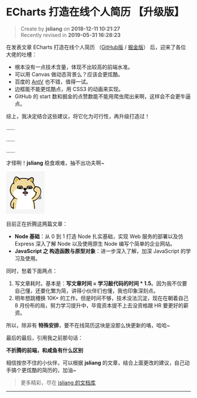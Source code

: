ECharts 打造在线个人简历 【升级版】
===

> Create by **jsliang** on **2018-12-11 10:21:27**  
> Recently revised in **2019-05-31 16:28:23**

在发表文章 ECharts 打造在线个人简历 （[GitHub版](https://github.com/LiangJunrong/document-library/blob/master/JavaScript-library/ECharts/CurriculumVitae.md) / [掘金版](https://juejin.im/post/5c0d2622e51d4529ee234272)） 后，迎来了各位大佬的吐槽：

* 根本没有一点技术含量，体现不出较高的前端水准。
* 可以用 Canvas 做动态背景么？应该会更炫酷。
* 百度的 [AntV](http://antv.alipay.com/zh-cn/index.html#__products) 也不错，值得一试。
* 边框能不能更炫酷点，用 CSS3 的动画来实现。
* GitHub 的 start 数和掘金的点赞数能不能用爬虫爬出来啊，这样会不会更牛逼点。

综上，我决定结合这些建议，将它化为可行性，再升级打造过！  

……  

……  

……  

才怪咧！**jsliang** 稳食艰难，抽不出功夫啊~  

![图](../../public-repertory/img/other-emoticon-doubt.png)

目前正在折腾这两篇文章：

* **Node 基础**：从 0 到 1 打造 Node 扎实基础，实现 Web 服务的部署以及仿 Express 深入了解 Node 以及使用原生 Node 编写个简单的企业网站。
* **JavaScript 之 构造函数与原型对象**：进一步深入了解，加深 JavaScript 的学习及使用。

同时，愁着下面两点：

1. 写文章耗时。基本是：**写文章时间 = 学习敲代码的时间 * 1.5**。因为我不仅要自己懂，还要化繁为简，讲得小伙伴们也懂，我也印象深刻点。
2. 明年想跳槽换 10K+ 的工作。但是时间不够，技术没法沉淀，现在在朝着自己 8 月份布的局，努力学习提升中，毕竟资本提不上去没资格跟 HR 要更好的薪资。

所以，除非有 **特殊安排**，要不在线简历这块是没那么快更新的咯，哈哈~

最后的最后，引用我之前那句话：

**不折腾的前端，和咸鱼有什么区别**

相信按奈不住的小伙伴，可以根据 **jsliang** 的文章，结合上面更改的建议，自己动手搞个更炫酷的简历的，加油~

> 更多精彩，尽在 [jsliang 的文档库](https://github.com/LiangJunrong/document-library/)

---



